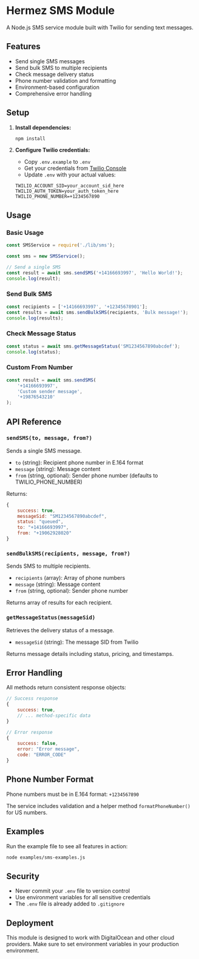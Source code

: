 # Hermez SMS Module

A Node.js SMS service module built with Twilio for sending text messages.

## Features

- Send single SMS messages
- Send bulk SMS to multiple recipients
- Check message delivery status
- Phone number validation and formatting
- Environment-based configuration
- Comprehensive error handling

## Setup

1. **Install dependencies:**
   ```bash
   npm install
   ```

2. **Configure Twilio credentials:**
   - Copy `.env.example` to `.env`
   - Get your credentials from [Twilio Console](https://console.twilio.com/)
   - Update `.env` with your actual values:
   ```env
   TWILIO_ACCOUNT_SID=your_account_sid_here
   TWILIO_AUTH_TOKEN=your_auth_token_here
   TWILIO_PHONE_NUMBER=+1234567890
   ```

## Usage

### Basic Usage

```javascript
const SMSService = require('./lib/sms');

const sms = new SMSService();

// Send a single SMS
const result = await sms.sendSMS('+14166693997', 'Hello World!');
console.log(result);
```

### Send Bulk SMS

```javascript
const recipients = ['+14166693997', '+12345678901'];
const results = await sms.sendBulkSMS(recipients, 'Bulk message!');
console.log(results);
```

### Check Message Status

```javascript
const status = await sms.getMessageStatus('SM1234567890abcdef');
console.log(status);
```

### Custom From Number

```javascript
const result = await sms.sendSMS(
    '+14166693997', 
    'Custom sender message',
    '+19876543210'
);
```

## API Reference

### `sendSMS(to, message, from?)`

Sends a single SMS message.

- `to` (string): Recipient phone number in E.164 format
- `message` (string): Message content
- `from` (string, optional): Sender phone number (defaults to TWILIO_PHONE_NUMBER)

Returns:
```javascript
{
    success: true,
    messageSid: "SM1234567890abcdef",
    status: "queued",
    to: "+14166693997",
    from: "+19062928020"
}
```

### `sendBulkSMS(recipients, message, from?)`

Sends SMS to multiple recipients.

- `recipients` (array): Array of phone numbers
- `message` (string): Message content  
- `from` (string, optional): Sender phone number

Returns array of results for each recipient.

### `getMessageStatus(messageSid)`

Retrieves the delivery status of a message.

- `messageSid` (string): The message SID from Twilio

Returns message details including status, pricing, and timestamps.

## Error Handling

All methods return consistent response objects:

```javascript
// Success response
{
    success: true,
    // ... method-specific data
}

// Error response
{
    success: false,
    error: "Error message",
    code: "ERROR_CODE"
}
```

## Phone Number Format

Phone numbers must be in E.164 format: `+1234567890`

The service includes validation and a helper method `formatPhoneNumber()` for US numbers.

## Examples

Run the example file to see all features in action:

```bash
node examples/sms-examples.js
```

## Security

- Never commit your `.env` file to version control
- Use environment variables for all sensitive credentials
- The `.env` file is already added to `.gitignore`

## Deployment

This module is designed to work with DigitalOcean and other cloud providers. Make sure to set environment variables in your production environment.